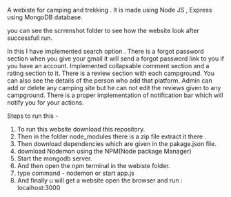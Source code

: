 A webiste for camping and trekking . 
It is made using Node JS , Express using MongoDB database.


you can see the scrrenshot folder to see how the website look after successfull run.


In this I have implemented search option . 
There is a forgot password section when you give your gmail it will send a forgot password link to you if you have an account.
Implemented collapsable comment section and a rating section to it.
There is a review section with each campground.
You can also see the details of the person who add that platform.
Admin can add or delete any camping site but he can not edit the reviews given to any campground.
There is a proper implementation of notification bar which will notify you for your actions.

Steps to run this -
1. To run this website download this repository.
2. Then in the folder node_modules there is a zip file extract it there .
3. Then download dependencies which are given in the pakage.json file.
4. download Nodemon using the NPM(Node package Manager)
5. Start the mongodb server.
6. And then open the npm terminal in the webiste folder.
7. type command - nodemon  or start app.js
8. And finally u will get a website open the browser and run : localhost:3000





